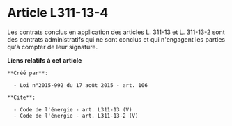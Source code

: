 # Article L311-13-4

Les contrats conclus en application des articles L. 311-13 et L. 311-13-2 sont des contrats administratifs qui ne sont
conclus et qui n'engagent les parties qu'à compter de leur signature.

**Liens relatifs à cet article**

	**Créé par**:

	  - Loi n°2015-992 du 17 août 2015 - art. 106

	**Cite**:

	  - Code de l'énergie - art. L311-13 (V)
	  - Code de l'énergie - art. L311-13-2 (V)
